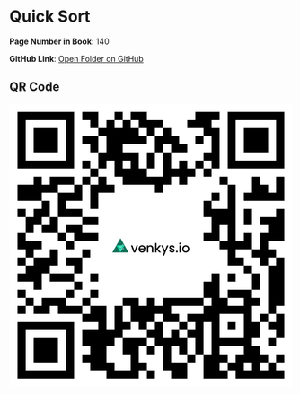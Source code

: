 # Quick Sort

**Page Number in Book**: 140

**GitHub Link**: [Open Folder on GitHub](https://github.com/venkys-media/Venky_on_Datastructures/tree/main/sorting/QuickSort)


## QR Code
![QR Code](./URL%20QR%20Code%20(23).png)

